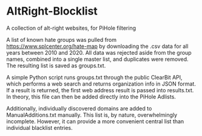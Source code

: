 # AltRight-Blocklist
A collection of alt-right websites, for PiHole filtering

A list of known hate groups was pulled from https://www.splcenter.org/hate-map by downloading the .csv data for all years between 2010 and 2020. All data was rejected aside from the group names, combined into a single master list, and duplicates were removed. The resulting list is saved as groups.txt.

A simple Python script runs groups.txt through the public ClearBit API, which performs a web search and returns organization info in JSON format. If a result is returned, the first web address result is passed into results.txt. In theory, this file can then be added directly into the PiHole Adlists.

Additionally, individually discovered domains are added to ManualAdditions.txt manually. This list is, by nature, overwhelmingly incomplete. However, it can provide a more convenient central list than individual blacklist entries.
